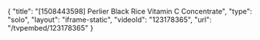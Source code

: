 {
    "title": "[1508443598] Perlier Black Rice Vitamin C Concentrate",
    "type": "solo",
    "layout": "iframe-static",
    "videoId": "123178365",
    "url": "\/tvpembed\/123178365"
}